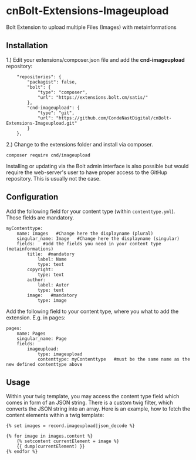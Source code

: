 # cnBolt-Extensions-Imageupload

Bolt Extension to upload multiple Files (Images) with metainformations


## Installation

1.) Edit your extensions/composer.json file and add the **cnd-imageupload** repository:
```
    "repositories": {
        "packagist": false,
        "bolt": {
            "type": "composer",
            "url": "https://extensions.bolt.cm/satis/"
        },
        "cnd-imageupload": {
            "type": "git",
            "url": "https://github.com/CondeNastDigital/cnBolt-Extensions-Imageupload.git"
        }
    },
```
2.) Change to the extensions folder and install via composer.
```
composer require cnd/imageupload
```
Installing or updating via the Bolt admin interface is also possible but would require the web-server's user to have proper access to the GitHup repository. This is usually not the case.

## Configuration
Add the following field for your content type (within `contenttype.yml`). Those fields are mandatory.
```
myContenttype:
    name: Images   #Change here the displayname (plural)
    singular_name: Image   #Change here the displayname (singular)
    fields:   #add the fields you need in your content type (metainformations)
        title:  #mandatory
            label: Name
            type: text
        copyright:
            type: text
        author:
            label: Autor
            type: text
        image:   #mandatory
            type: image
```

Add the following field to your content type, where you what to add the extension. E.g. in pages:

```
pages:
    name: Pages
    singular_name: Page
    fields:
        imageupload:
            type: imageupload
            contenttype: myContenttype   #must be the same name as the new defined contenttype above
```

## Usage
Within your twig template, you may access the content type field which comes in form of an JSON string.
There is a custom twig filter, which converts the JSON string into an array. Here is an example, how to fetch the content elements within a twig template:
```
{% set images = record.imageupload|json_decode %}

{% for image in images.content %}
    {% setcontent currentElement = image %}
    {{ dump(currentElement) }}
{% endfor %}
```